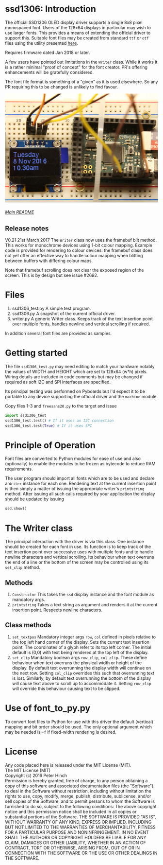 # ssd1306: Introduction

The official SSD1306 OLED display driver supports a single 8x8 pixel monospaced
font. Users of the 128x64 displays in particular may wish to use larger fonts.
This provides a means of extending the official driver to support this. Suitable
font files may be created from standard `ttf` or `otf` files using the utility
presented [here](https://github.com/peterhinch/micropython-font-to-py.git).

Requires firmware dated Jan 2018 or later.

A few users have pointed out limitations in the `Writer` class. While it works
it is a rather minimal "proof of concept" for the font creator. PR's offering
enhancements will be gratefully considered.

The font file format is something of a "given" as it is used elsewhere. So any
PR requiring this to be changed is unlikely to find favour. 

![Picture](ssd1306.JPG)

###### [Main README](../README.md)

## Release notes

V0.21 21st March 2017 The `Writer` class now uses the framebuf blit method.
This works for monochrome devices using 1-bit colour mapping. Example code is
provided for rendering to colour devices: the framebuf class does not yet offer
an effective way to handle colour mapping when blitting between buffers with
differing colour maps.

Note that framebuf scrolling does not clear the exposed region of the screen.
This is by design but see issue #2692.

# Files

 1. ssd1306_test.py A simple test program.
 2. ssd1306.py A snapshot of the current official driver.
 3. writer.py A generic Writer class. Keeps track of the text insertion point
 over multiple fonts, handles newline and vertical scrolling if required.

In addition several font files are provided as samples.

# Getting started

The file `ssd1306_test.py` may need editing to match your hardware notably
the values of WIDTH and HEIGHT which are set to 128x64 (w*h) pixels. Wiring
details are included in code comments but may be changed if required as soft
I2C and SPI interfaces are specified.

Its principal testing was performed on Pyboards but I'd expect it to be
portable to any device supporting the official driver and the `machine` module.

Copy files 1-3 and `freesans20.py` to the target and issue

```python
import ssd1306_test
ssd1306_test.test() # If it uses an I2C connection
ssd1306_test.test(True) # If it uses SPI
```

# Principle of Operation

Font files are converted to Python modules for ease of use and also (optionally)
to enable the modules to be frozen as bytecode to reduce RAM requirements.

The user program should import all fonts which are to be used and declare a
`Writer` instance for each one. Rendering text at the current insertion point
is then simply a matter of issuing the appropriate writer's `printstring`
method. After issuing all such calls required by your application the display
should be updated by issuing

```python
ssd.show()
```

# The Writer class

The principal interaction with the driver is via this class. One instance should
be created for each font in use. Its function is to keep track of the text
insertion point over successive uses with multiple fonts and to handle newline
characters and vertical scrolling. Its behaviour when text overruns the end of
a line or the bottom of the screen may be controlled using its `set_clip`
method.

## Methods

 1. `Constructor` This takes the `ssd` display instance and the font module
 as mandatory args.
 2. `printstring` Takes a text string as argument and renders it at the current
 insertion point. Respects newline characters.

## Class methods

 1. `set_textpos` Mandatory integer args `row`, `col` defined in pixels
 relative to the top left hand corner of the display. Sets the current text
 insertion point. The coordinates of a glyph refer to its top left corner. The
initial default is (0,0) with text being rendered at the top left of the display.
 2. `set_clip` Mandatory boolean args `row_clip`, `col_clip`. These define
 behaviour when text overruns the physical width or height of the display. By
 default text overrunning the display width will continue on the next row. Setting
 `col_clip` overrides this such that overrunning text is lost. Similarly, by
 default text overrunning the bottom of the display will cause text above to
 scroll up to accommodate it. Setting `row_clip` will override this behaviour
 causing text to be clipped.

# Use of font_to_py.py

To convert font files to Python for use with this driver the default (vertical)
mapping and bit order should be used. The only optional argument which may be
needed is `-f` if fixed-width rendering is desired.

# License

Any code placed here is released under the MIT License (MIT).  
The MIT License (MIT)  
Copyright (c) 2016 Peter Hinch  
Permission is hereby granted, free of charge, to any person obtaining a copy
of this software and associated documentation files (the "Software"), to deal
in the Software without restriction, including without limitation the rights
to use, copy, modify, merge, publish, distribute, sublicense, and/or sell
copies of the Software, and to permit persons to whom the Software is
furnished to do so, subject to the following conditions:
The above copyright notice and this permission notice shall be included in
all copies or substantial portions of the Software.
THE SOFTWARE IS PROVIDED "AS IS", WITHOUT WARRANTY OF ANY KIND, EXPRESS OR
IMPLIED, INCLUDING BUT NOT LIMITED TO THE WARRANTIES OF MERCHANTABILITY,
FITNESS FOR A PARTICULAR PURPOSE AND NONINFRINGEMENT. IN NO EVENT SHALL THE
AUTHORS OR COPYRIGHT HOLDERS BE LIABLE FOR ANY CLAIM, DAMAGES OR OTHER
LIABILITY, WHETHER IN AN ACTION OF CONTRACT, TORT OR OTHERWISE, ARISING FROM,
OUT OF OR IN CONNECTION WITH THE SOFTWARE OR THE USE OR OTHER DEALINGS IN
THE SOFTWARE.
